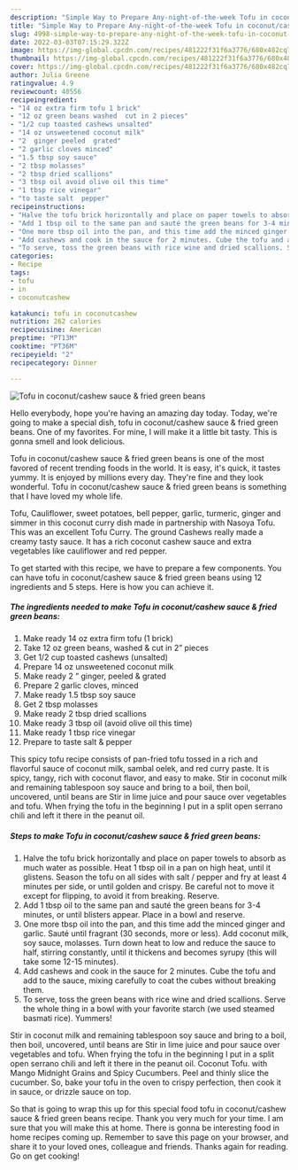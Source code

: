 ```yaml
---
description: "Simple Way to Prepare Any-night-of-the-week Tofu in coconut/cashew sauce &amp;amp; fried green beans"
title: "Simple Way to Prepare Any-night-of-the-week Tofu in coconut/cashew sauce &amp;amp; fried green beans"
slug: 4998-simple-way-to-prepare-any-night-of-the-week-tofu-in-coconut-cashew-sauce-and-amp-fried-green-beans
date: 2022-03-03T07:15:29.322Z
image: https://img-global.cpcdn.com/recipes/481222f31f6a3776/680x482cq70/tofu-in-coconutcashew-sauce-fried-green-beans-recipe-main-photo.jpg
thumbnail: https://img-global.cpcdn.com/recipes/481222f31f6a3776/680x482cq70/tofu-in-coconutcashew-sauce-fried-green-beans-recipe-main-photo.jpg
cover: https://img-global.cpcdn.com/recipes/481222f31f6a3776/680x482cq70/tofu-in-coconutcashew-sauce-fried-green-beans-recipe-main-photo.jpg
author: Julia Greene
ratingvalue: 4.9
reviewcount: 40556
recipeingredient:
- "14 oz extra firm tofu 1 brick"
- "12 oz green beans washed  cut in 2 pieces"
- "1/2 cup toasted cashews unsalted"
- "14 oz unsweetened coconut milk"
- "2  ginger peeled  grated"
- "2 garlic cloves minced"
- "1.5 tbsp soy sauce"
- "2 tbsp molasses"
- "2 tbsp dried scallions"
- "3 tbsp oil avoid olive oil this time"
- "1 tbsp rice vinegar"
- "to taste salt  pepper"
recipeinstructions:
- "Halve the tofu brick horizontally and place on paper towels to absorb as much water as possible. Heat 1 tbsp oil in a pan on high heat, until it glistens. Season the tofu on all sides with salt / pepper and fry at least 4 minutes per side, or until golden and crispy. Be careful not to move it except for flipping, to avoid it from breaking. Reserve."
- "Add 1 tbsp oil to the same pan and sauté the green beans for 3-4 minutes, or until blisters appear. Place in a bowl and reserve."
- "One more tbsp oil into the pan, and this time add the minced ginger and garlic. Sauté until fragrant (30 seconds, more or less). Add coconut milk, soy sauce, molasses. Turn down heat to low and reduce the sauce to half, stirring constantly, until it thickens and becomes syrupy (this will take some 12-15 minutes)."
- "Add cashews and cook in the sauce for 2 minutes. Cube the tofu and add to the sauce, mixing carefully to coat the cubes without breaking them."
- "To serve, toss the green beans with rice wine and dried scallions. Serve the whole thing in a bowl with your favorite starch (we used steamed basmati rice). Yummers!"
categories:
- Recipe
tags:
- tofu
- in
- coconutcashew

katakunci: tofu in coconutcashew 
nutrition: 262 calories
recipecuisine: American
preptime: "PT13M"
cooktime: "PT36M"
recipeyield: "2"
recipecategory: Dinner

---
```



![Tofu in coconut/cashew sauce &amp; fried green beans](https://img-global.cpcdn.com/recipes/481222f31f6a3776/680x482cq70/tofu-in-coconutcashew-sauce-fried-green-beans-recipe-main-photo.jpg)

Hello everybody, hope you're having an amazing day today. Today, we're going to make a special dish, tofu in coconut/cashew sauce &amp; fried green beans. One of my favorites. For mine, I will make it a little bit tasty. This is gonna smell and look delicious.

Tofu in coconut/cashew sauce &amp; fried green beans is one of the most favored of recent trending foods in the world. It is easy, it's quick, it tastes yummy. It is enjoyed by millions every day. They're fine and they look wonderful. Tofu in coconut/cashew sauce &amp; fried green beans is something that I have loved my whole life.

Tofu, Cauliflower, sweet potatoes, bell pepper, garlic, turmeric, ginger and simmer in this coconut curry dish made in partnership with Nasoya Tofu. This was an excellent Tofu Curry. The ground Cashews really made a creamy tasty sauce. It has a rich coconut cashew sauce and extra vegetables like cauliflower and red pepper.


To get started with this recipe, we have to prepare a few components. You can have tofu in coconut/cashew sauce &amp; fried green beans using 12 ingredients and 5 steps. Here is how you can achieve it.

<!--inarticleads1-->

##### The ingredients needed to make Tofu in coconut/cashew sauce &amp; fried green beans:

1. Make ready 14 oz extra firm tofu (1 brick)
1. Take 12 oz green beans, washed &amp; cut in 2” pieces
1. Get 1/2 cup toasted cashews (unsalted)
1. Prepare 14 oz unsweetened coconut milk
1. Make ready 2 ” ginger, peeled &amp; grated
1. Prepare 2 garlic cloves, minced
1. Make ready 1.5 tbsp soy sauce
1. Get 2 tbsp molasses
1. Make ready 2 tbsp dried scallions
1. Make ready 3 tbsp oil (avoid olive oil this time)
1. Make ready 1 tbsp rice vinegar
1. Prepare to taste salt &amp; pepper


This spicy tofu recipe consists of pan-fried tofu tossed in a rich and flavorful sauce of coconut milk, sambal oelek, and red curry paste. It is spicy, tangy, rich with coconut flavor, and easy to make. Stir in coconut milk and remaining tablespoon soy sauce and bring to a boil, then boil, uncovered, until beans are Stir in lime juice and pour sauce over vegetables and tofu. When frying the tofu in the beginning I put in a split open serrano chili and left it there in the peanut oil. 

<!--inarticleads2-->

##### Steps to make Tofu in coconut/cashew sauce &amp; fried green beans:

1. Halve the tofu brick horizontally and place on paper towels to absorb as much water as possible. Heat 1 tbsp oil in a pan on high heat, until it glistens. Season the tofu on all sides with salt / pepper and fry at least 4 minutes per side, or until golden and crispy. Be careful not to move it except for flipping, to avoid it from breaking. Reserve.
1. Add 1 tbsp oil to the same pan and sauté the green beans for 3-4 minutes, or until blisters appear. Place in a bowl and reserve.
1. One more tbsp oil into the pan, and this time add the minced ginger and garlic. Sauté until fragrant (30 seconds, more or less). Add coconut milk, soy sauce, molasses. Turn down heat to low and reduce the sauce to half, stirring constantly, until it thickens and becomes syrupy (this will take some 12-15 minutes).
1. Add cashews and cook in the sauce for 2 minutes. Cube the tofu and add to the sauce, mixing carefully to coat the cubes without breaking them.
1. To serve, toss the green beans with rice wine and dried scallions. Serve the whole thing in a bowl with your favorite starch (we used steamed basmati rice). Yummers!


Stir in coconut milk and remaining tablespoon soy sauce and bring to a boil, then boil, uncovered, until beans are Stir in lime juice and pour sauce over vegetables and tofu. When frying the tofu in the beginning I put in a split open serrano chili and left it there in the peanut oil. Coconut Tofu. with Mango Midnight Grains and Spicy Cucumbers. Peel and thinly slice the cucumber. So, bake your tofu in the oven to crispy perfection, then cook it in sauce, or drizzle sauce on top. 

So that is going to wrap this up for this special food tofu in coconut/cashew sauce &amp; fried green beans recipe. Thank you very much for your time. I am sure that you will make this at home. There is gonna be interesting food in home recipes coming up. Remember to save this page on your browser, and share it to your loved ones, colleague and friends. Thanks again for reading. Go on get cooking!
